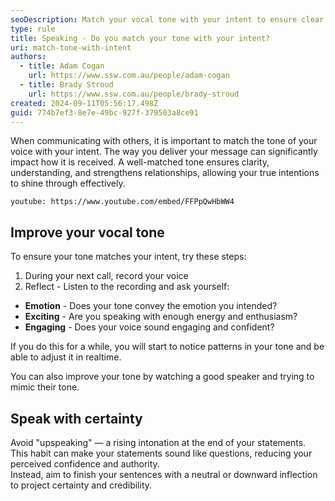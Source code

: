 ```yaml
---
seoDescription: Match your vocal tone with your intent to ensure clear and effective communication in meetings, phone calls, and other verbal interactions.
type: rule
title: Speaking - Do you match your tone with your intent?
uri: match-tone-with-intent
authors:
  - title: Adam Cogan
    url: https://www.ssw.com.au/people/adam-cogan
  - title: Brady Stroud
    url: https://www.ssw.com.au/people/brady-stroud
created: 2024-09-11T05:56:17.498Z
guid: 774b7ef3-8e7e-49bc-927f-379503a8ce91
---
```


When communicating with others, it is important to match the tone of your voice with your intent. The way you deliver your message can significantly impact how it is received. A well-matched tone ensures clarity, understanding, and strengthens relationships, allowing your true intentions to shine through effectively.

<!-- endintro -->

`youtube: https://www.youtube.com/embed/FFPpQwHbWW4`

## Improve your vocal tone

To ensure your tone matches your intent, try these steps:

1. During your next call, record your voice
2. Reflect - Listen to the recording and ask yourself:

* **Emotion** - Does your tone convey the emotion you intended?
* **Exciting** - Are you speaking with enough energy and enthusiasm?
* **Engaging** - Does your voice sound engaging and confident?

If you do this for a while, you will start to notice patterns in your tone and be able to adjust it in realtime.

You can also improve your tone by watching a good speaker and trying to mimic their tone.

## Speak with certainty

Avoid "upspeaking" — a rising intonation at the end of your statements. This habit can make your statements sound like questions,  reducing your perceived confidence and authority.  
Instead, aim to finish your sentences with a neutral or downward inflection to project certainty and credibility.
